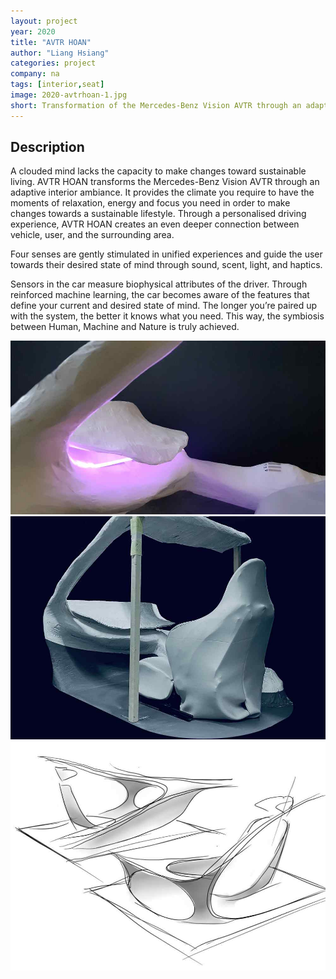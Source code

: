 ```yaml
---
layout: project
year: 2020
title: "AVTR HOAN"
author: "Liang Hsiang"
categories: project
company: na
tags: [interior,seat]
image: 2020-avtrhoan-1.jpg
short: Transformation of the Mercedes-Benz Vision AVTR through an adaptive interior ambiance.
---
```


## Description
A clouded mind lacks the capacity to make changes toward sustainable living. AVTR HOAN transforms the Mercedes-Benz Vision AVTR through an adaptive interior ambiance. It provides the climate you require to have the moments of relaxation, energy and focus you need in order to make changes towards a sustainable lifestyle. Through a personalised driving experience, AVTR HOAN creates an even deeper connection between vehicle, user, and the surrounding area.

Four senses are gently stimulated in unified experiences and guide the user towards their desired state of mind through sound, scent, light, and haptics.

Sensors in the car measure biophysical attributes of the driver. Through reinforced machine learning, the car becomes aware of the features that define your current and desired state of mind. The longer you’re paired up with the system, the better it knows what you need. This way, the symbiosis between Human, Machine and Nature is truly achieved.

<div class="project-image">
  <img src="/assets/img/2020-avtrhoan-2.jpg">
</div>
<div class="project-image">
  <img src="/assets/img/2020-avtrhoan-3.jpg">
</div>
<div class="project-image">
  <img src="/assets/img/2020-avtrhoan-4.jpg">
</div>